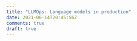 ```yaml
---
title: "LLMOps: Language models in production"
date: 2021-06-14T20:45:56Z
comments: true
draft: true
---
```

